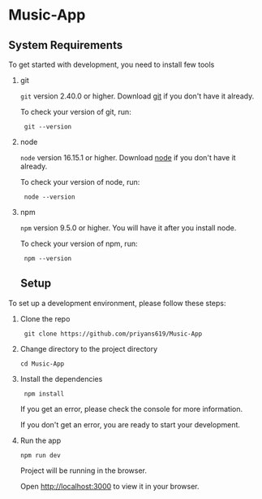 # Music-App

## System Requirements

To get started with development, you need to install few tools

1. git 
   
   `git` version 2.40.0 or higher. Download [git](https://git-scm.com/downloads) if you don't have it already.

   To check your version of git, run:

   ```shell
    git --version
   ```

2. node 
   
   `node` version 16.15.1 or higher. Download [node](https://nodejs.org/en/download/) if you don't have it already.

   To check your version of node, run:

   ```shell
    node --version
   ```

3. npm
  
   `npm` version 9.5.0 or higher. You will have it after you install node.

   To check your version of npm, run:

   ```shell
    npm --version
   ```
   
   ## Setup

To set up a development environment, please follow these steps:

1. Clone the repo

   ```shell
    git clone https://github.com/priyans619/Music-App
   ```

2. Change directory to the project directory

    ```shell
    cd Music-App
    ```

3. Install the dependencies
   
    ```shell
     npm install
    ```

    If you get an error, please check the console for more information.

    If you don't get an error, you are ready to start your development.

4. Run the app
   
    ```shell
    npm run dev
    ```

    Project will be running in the browser.

    Open [http://localhost:3000](http://localhost:3000) to view it in your browser.
